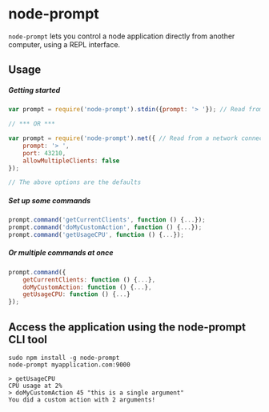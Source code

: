 # node-prompt
`node-prompt` lets you control a node application directly from another computer, using a REPL interface.

## Usage
##### Getting started
```js
var prompt = require('node-prompt').stdin({prompt: '> '}); // Read from stdin

// *** OR ***

var prompt = require('node-prompt').net({ // Read from a network connection
    prompt: '> ',
    port: 43210,
    allowMultipleClients: false
});

// The above options are the defaults
```

##### Set up some commands
```js
prompt.command('getCurrentClients', function () {...});
prompt.command('doMyCustomAction', function () {...});
prompt.command('getUsageCPU', function () {...});
```

##### Or multiple commands at once
```js
prompt.command({
	getCurrentClients: function () {...},
	doMyCustomAction: function () {...},
	getUsageCPU: function () {...}
});
```

## Access the application using the node-prompt CLI tool
```
sudo npm install -g node-prompt
node-prompt myapplication.com:9000
```
```
> getUsageCPU
CPU usage at 2%
> doMyCustomAction 45 "this is a single argument"
You did a custom action with 2 arguments!
```




